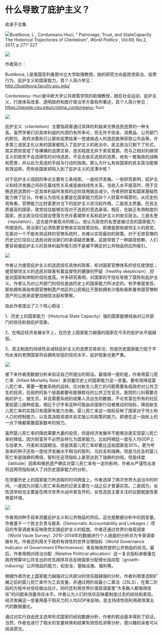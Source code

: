 # 什么导致了庇护主义？


收录于合集

![](/images/670/2.png)Bustikova, L , Corduneanu-Huci, " Patronage, Trust, and
StateCapacity The Historical Trajectories of Clientelism", _World Politics_ ,
Vol.69, No.2, 2017, p.277-327  

![](/images/670/3.png)

作者简介：

Bustikova,
L是美国亚利桑那州立大学助理教授，她的研究方向是政党政治、投票行为、庇护主义和国家能力。其个人简介参见：http://bustikova.faculty.asu.edu/

Corduneanu-
Huci是中欧大学公共政策学院的助理教授，她在社会运动、庇护主义、行政体系改革、透明政府和医疗政治学方面有所著述，其个人简介参见：https://people.ceu.edu/cristina_corduneanu-
huci

![](/images/670/4.png)

庇护主义（clientelism）主要指政客通过具体的利益来交换选民选票的一种关系。虽然学者们对具体利益的内涵仍有所争论，但无外乎现金、消费品、公共部门的职位、政府决策和只让那些投票给某一党或候选人的选民能够获取公共品等。许多第三波民主化以来的国家都陷入了庇护主义的政治中。民主政治只剩下了形式，其实质则变成了赤裸裸的选票交易，恶劣程度无异于卖官鬻爵。而与之相对的纲领主义的政党不会选择性的对待选民，不会去收买选民的选票，他有一套施政的战略和愿景，并以此为竞选的手段与行动的指南。那么为什么有些国家的民主政治能够有效运转，而有些国家却陷入到了庇护主义的泥潭中呢？

对于庇护主义成因的争论主要有三条线索。一是经济发展。一些研究表明，庇护主义和经济发展之间存在着线性关系或是曲线线性关系。当收入水平提高时，用于交换选民选票的一定具体利益所发挥的边际效用就会减少。作者把财富和国家基础性能力做了区分。作者认为信任主要是在国家能力而非个人财富中萌芽的。从历史的视角看，官僚能力比财富更对当下的庇护主义状况起作用。二是民主质量。在民主质量高的国家，政党往往能够实现对于选民的竞选承诺。相反，在缺乏有效制度的国家，民主政治往往就会堕落为充斥着裙带关系和庇护主义的收买政治。三是名誉（reputation），这也是作者观点的核心。他认为政党的名誉是被过去的国家能力所塑造的。政治家们必须依靠官僚来实现政策目标。即便是那些纲领主义的政党，在面对一个不能有效运转的官僚系统时，也难以实现最初的政策。对于无效官僚的历史记忆往往让选民对政治家们的承诺疑虑重重。这就导致了一种路径依赖，人们更容易被庇护主义的具体利益所吸引而不是被不确定的公共物品供应所吸引。

![](/images/670/5.jpeg)

作者认为接受庇护主义的选民信任具体的政客，却对国家官僚体系的信任度很低；接受纲领主义的选民对政客有着监督性的健康的怀疑（healthy
skepticism）,但是对国家和体制的信任度高。许多研究表明，对国家的不信任导致了腐败和庇护主义。作者认为对公共部门的信任是由历史上的国家能力所决定的。有学者就发现，那些拥有奥匈帝国官僚制遗产地区的公民相比于那些拥有沙俄和奥斯曼帝国官僚制遗产的公民来说更加相信法庭和警察。

由此作者提出了三个核心假设：

1、历史上的国家能力（Historical State Capacity）强的国家能够经由对公共部门的信任削弱庇护现象。

2、在相近经济发展水平上，在历史上国家能力越强的国家在今天的庇护水平就越低。

3、民主制度的持续性会减轻庇护主义的选票交易状况，但是历史国家能力低于平均水准的老牌国家将会拥有较低的信任水平，庇护现象也更严重。

![](/images/670/6.jpeg)

接下来作者用数据分析来验证自己所提出的假设。最值得一提的是，作者用婴儿死亡率（Infant Mortality
Rate）来测量历史上的国家能力这一变量。要有效降低婴儿死亡率，需要一整套系统的运转。应对新生儿死亡的问题需要各级政府对公共卫生的投资，在政府的各个层面都要有能够胜任的公共卫生官员，医院的儿科需要合格的护士、接生员，并且需要系统的收集人员出生的数据，不论贫富在所有的社区里给婴儿接种疫苗。相比于识字率这种可能由非国家行动者推动的指标，降低新生儿死亡率的实践只有国家有能力去做。婴儿死亡率这一指标反映了国家对于领土和人口的控制能力，以及其汲取资源并且实施公共政策的能力。即便在这一指标上的一点下降都需要国家数年的努力。

虽然婴儿死亡率的降低需要大量的投资，但是经济发展并不能够总是实现婴儿死亡率的降低。因为财富并不必然会转化为国家能力。比如阿根廷一度在人均GDP上与加拿大、丹麦和法国相当，但是其婴儿死亡率却要比这些国家高30%。更为夸张率的例子还有一度经济发展水平相当的智利、乌拉圭和瑞典。但是乌拉圭的婴儿死亡率是瑞典的两倍，智利在这项指标上甚至达到了瑞典的四倍。但是纬度（latitude）因素和殖民遗产确实对婴儿死亡率有一定的影响，作者从严谨性出发将这两项指标纳入了对历史国家能力的分析。

在测量历史上的国家能力所选取的时间跨度上，作者选择了两次世界大战当中的时间。一是因为对婴儿死亡率系统的记录主要在一战之后才普遍实现。二是因为，女性选举权也主要是在两次世界大战中普及开的，女性选民主要关注的议题就是改善育婴环境。

![](/images/670/7.jpeg)

作者用四种手段来测量庇护主义和公共物品的供应。这也是数据分析中的因变量。作者基于一个民主负责与联系（Democratic Accountability
and Linkages ）项目的专家调查来反映政党实践庇护主义的程度。作者还通过世界价值观调查（World Vaule
Survey）2010-2014年的数据进行个人层面的分析并为专家调查做补充。作者还利用关于政府有效性的世界治理指标（World Governance
Indicator of Government Effectiveness）来反映政府提供公共物品的状况。最后，作者用相对政治分配（Relative
Political allocation）这一复合指标来衡量在政府预算中公共支出的优先顺序并且反映国家分配增长指向型（growth-
inducing）公共物品的能力，如安全、基础设施、福利等。

根据作者历史上国家能力越强对公共部分的信任就越强的分析，作者利用普选制扩展之前的婴儿死亡率作为工具变量，并通过两阶段最小二乘法（2SLS），在第二阶段的方程中对信任做出估计。同时还利用世界价值观调查里“大多数人都值得信任”的问题来测量信任水平。作者认为人们的信任反映着制度过去的经验和表现。经济发展这一变量用基于购买力的人均GDP来反映。民主持续性则利用政体第五代的数据量化。

通过对实行自由民主选举形式国家的经验数据分析，作者的假设基本得到了验证。当然，作者也进行了相关的变量转换和结果有效性检测等分析，感兴趣的读者可以阅读原文。

  

